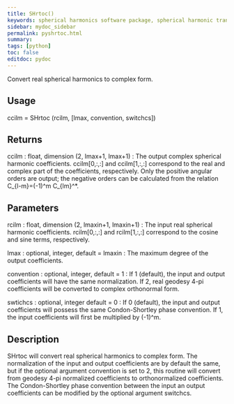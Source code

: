 ```yaml
---
title: SHrtoc()
keywords: spherical harmonics software package, spherical harmonic transform, legendre functions, multitaper spectral analysis, Python, gravity, magnetic field
sidebar: mydoc_sidebar
permalink: pyshrtoc.html
summary:
tags: [python]
toc: false
editdoc: pydoc
---
```


Convert real spherical harmonics to complex form.

## Usage

ccilm = SHrtoc (rcilm, [lmax, convention, switchcs])

## Returns

ccilm : float, dimension (2, lmax+1, lmax+1)
:   The output complex spherical harmonic coefficients. ccilm[0,:,:] and ccilm[1,:,:] correspond to the real and complex part of the coefficients, respectively. Only the positive angular orders are output; the negative orders can be calculated from the relation C_{l-m}=(-1)^m C_{lm}^*.

## Parameters

rcilm : float, dimension (2, lmaxin+1, lmaxin+1)
:   The input real spherical harmonic coefficients. rcilm[0,:,:] and rcilm[1,:,:] correspond to the cosine and sine terms, respectively.

lmax : optional, integer, default = lmaxin
:   The maximum degree of the output coefficients.

convention : optional, integer, default = 1
:   If 1 (default), the input and output coefficients will have the same normalization. If 2, real geodesy 4-pi coefficients will be converted to complex orthonormal form.

swtichcs : optional, integer default = 0
:   If 0 (default), the input and output coefficients will possess the same Condon-Shortley phase convention. If 1, the input coefficients will first be multiplied by (-1)^m.

## Description

SHrtoc will convert real spherical harmonics to complex form. The normalization of the input and output coefficients are by default the same, but if the optional argument convention is set to 2, this routine will convert from geodesy 4-pi normalized coefficients to orthonormalized coefficients. The Condon-Shortley phase convention between the input an output coefficients can be modified by the optional argument switchcs.
